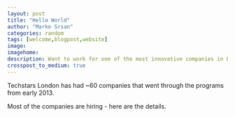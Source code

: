 ```yaml
---
layout: post
title: "Hello World"
author: "Marko Srsan"
categories: random
tags: [welcome,blogpost,website]
image:
imagehome: 
description: Want to work for one of the most innovative companies in London? See details here!
crosspost_to_medium: true
---
```

Techstars London has had ~60 companies that went through the programs from early 2013. 

Most of the companies are hiring - here are the details.